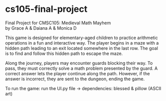 # cs105-final-project
Final Project for CMSC105: Medieval Math Mayhem \
by Grace A & Daiana A &  Monica D

This game is designed for elementary-aged children to practice arithmetic operations in a fun and interactive way. 
The player begins in a maze with a hidden path leading to an exit located somewhere in the last row. The goal is 
to find and follow this hidden path to escape the maze.

Along the journey, players may encounter guards blocking their way. To pass, they must correctly solve a math 
problem presented by the guard. A correct answer lets the player continue along the path. However, if the answer 
is incorrect, they are sent to the dungeon, ending the game.

To run the game: run the UI.py file
-> dependencies: blessed & pillow (ASCII art)
